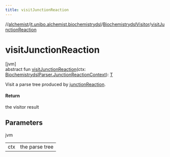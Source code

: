 ```yaml
---
title: visitJunctionReaction
---
```

//[alchemist](../../../index.html)/[it.unibo.alchemist.biochemistrydsl](../index.html)/[BiochemistrydslVisitor](index.html)/[visitJunctionReaction](visit-junction-reaction.html)



# visitJunctionReaction



[jvm]\
abstract fun [visitJunctionReaction](visit-junction-reaction.html)(ctx: [BiochemistrydslParser.JunctionReactionContext](../-biochemistrydsl-parser/-junction-reaction-context/index.html)): [T](../../it.unibo.alchemist.model.implementations.conditions/-neighborhood-present/index.html)



Visit a parse tree produced by [junctionReaction](../-biochemistrydsl-parser/junction-reaction.html).



#### Return



the visitor result



## Parameters


jvm

| | |
|---|---|
| ctx | the parse tree |




